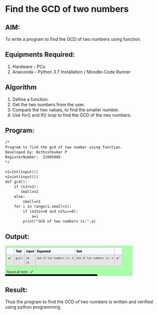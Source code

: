 # Find the GCD of two numbers

## AIM:
To write a program to find the GCD of two numbers using function.

## Equipments Required:
1. Hardware – PCs
2. Anaconda – Python 3.7 Installation / Moodle-Code Runner

## Algorithm
1. Define a function.
2. Get the two numbers from the user.
3. Compare the two values, to find the smaller number.
4. Use for() and if() loop to find the GCD of the two numbers.

## Program:
```
/*
Program to find the gcd of two number using function.
Developed by: Nithishkumar P 
RegisterNumber:  21005889
*/

n1=int(input())
n2=int(input())
def gcd():
    if (n1>n2):
       small=n2
    else:
        small=n1
    for i in range(1,small+1):
        if (n1%i==0 and n2%i==0):
            a=i
        print("GCD of two numbers is:",a)    
```
## Output:
![gcd of two number](output.PNG)


## Result:
Thus the program to find the GCD of two numbers is written and verified using python programming.
